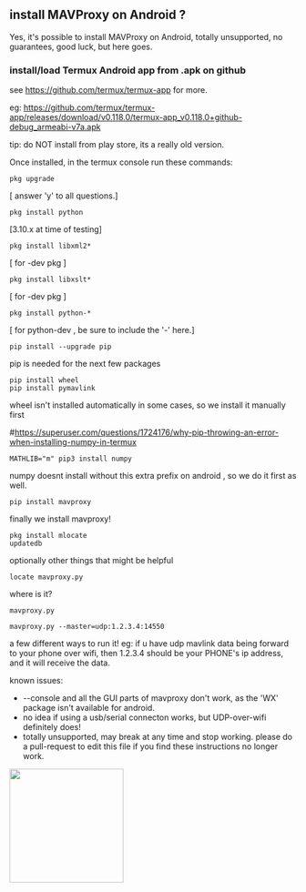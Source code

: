 ## install MAVProxy on Android ?

Yes, it's possible to install MAVProxy on Android, totally unsupported, no guarantees, good luck, but here goes.

### install/load Termux Android app from .apk on github
see https://github.com/termux/termux-app for more.

eg: https://github.com/termux/termux-app/releases/download/v0.118.0/termux-app_v0.118.0+github-debug_armeabi-v7a.apk 

tip: do NOT install from play store, its a really old version. 

Once installed, in the termux console run these commands:
```
pkg upgrade 
```
[ answer 'y' to all questions.]

```
pkg install python
```
[3.10.x at time of testing]

```
pkg install libxml2* 
```
[ for -dev pkg ]

```
pkg install libxslt*
```
[ for -dev pkg ]

```
pkg install python-*   
```
[ for python-dev , be sure to include the '-' here.]

```
pip install --upgrade pip
```
pip is needed for the next few packages

```
pip install wheel
pip install pymavlink
```
wheel isn't installed automatically in some cases, so we install it manually first

#https://superuser.com/questions/1724176/why-pip-throwing-an-error-when-installing-numpy-in-termux
```
MATHLIB="m" pip3 install numpy
```
numpy doesnt install without this extra prefix on android , so we do it first as well.

```
pip install mavproxy
```
finally we install mavproxy!

```
pkg install mlocate
updatedb
```
optionally other things that might be helpful

```
locate mavproxy.py
```
where is it?

```
mavproxy.py

mavproxy.py --master=udp:1.2.3.4:14550
```
a few different ways to run it!
eg: if u have udp mavlink data being forward to your phone over wifi, then 1.2.3.4 should be your PHONE's ip address, and it will receive the data.


known issues:
 *  --console and all the GUI parts of mavproxy don't work, as the 'WX' package isn't available for android.
 *  no idea if using a usb/serial connecton works, but UDP-over-wifi definitely does! 
 *  totally unsupported, may break at any time and stop working.  please do a pull-request to edit this file if you find these instructions no longer work.


<img src="https://raw.githubusercontent.com/davidbuzz/MAVProxy/master/docs/MavProxy_Screenshot_Termux.jpg" width="200">

